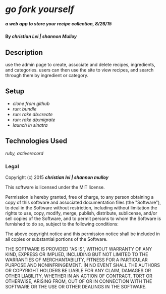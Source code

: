# _go fork yourself_

##### _a web app to store your recipe collection, 8/26/15_

#### By _**christian Lei | shannon Mulloy**_

## Description

use the admin page to create, associate and delete recipes, ingredients, and categories. users can then use the site to view recipes, and search through them by ingredient or category.

## Setup

* _clone from github_
* _run: bundle_
* _run: rake db:create_
* _run: rake db:migrate_
* _launch in sinatra_

## Technologies Used

_ruby, activerecord_

### Legal

Copyright (c) 2015 **_christian lei | shannon mulloy_**

This software is licensed under the MIT license.

Permission is hereby granted, free of charge, to any person obtaining a copy
of this software and associated documentation files (the "Software"), to deal
in the Software without restriction, including without limitation the rights
to use, copy, modify, merge, publish, distribute, sublicense, and/or sell
copies of the Software, and to permit persons to whom the Software is
furnished to do so, subject to the following conditions:

The above copyright notice and this permission notice shall be included in
all copies or substantial portions of the Software.

THE SOFTWARE IS PROVIDED "AS IS", WITHOUT WARRANTY OF ANY KIND, EXPRESS OR
IMPLIED, INCLUDING BUT NOT LIMITED TO THE WARRANTIES OF MERCHANTABILITY,
FITNESS FOR A PARTICULAR PURPOSE AND NONINFRINGEMENT. IN NO EVENT SHALL THE
AUTHORS OR COPYRIGHT HOLDERS BE LIABLE FOR ANY CLAIM, DAMAGES OR OTHER
LIABILITY, WHETHER IN AN ACTION OF CONTRACT, TORT OR OTHERWISE, ARISING FROM,
OUT OF OR IN CONNECTION WITH THE SOFTWARE OR THE USE OR OTHER DEALINGS IN
THE SOFTWARE.
